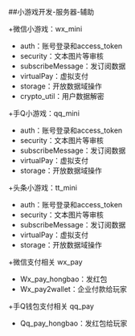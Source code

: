 ##小游戏开发-服务器-辅助

+微信小游戏：wx_mini
- auth：账号登录和access_token
- security：文本图片等审核
- subscribeMessage：发订阅数据
- virtualPay：虚拟支付
- storage：开放数据域操作
- crypto_util：用户数据解密

+手Q小游戏：qq_mini
- auth：账号登录和access_token
- security：文本图片等审核
- subscribeMessage：发订阅数据
- virtualPay：虚拟支付
- storage：开放数据域操作

+头条小游戏：tt_mini
- auth：账号登录和access_token
- security：文本图片等审核
- subscribeMessage：发订阅数据
- virtualPay：虚拟支付
- storage：开放数据域操作

+微信支付相关 wx_pay
- Wx_pay_hongbao：发红包
- Wx_pay2wallet：企业付款给玩家

+手Q钱包支付相关 qq_pay
- Qq_pay_hongbao：发红包给玩家

